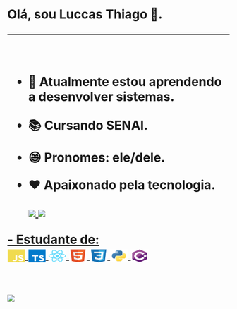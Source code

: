 <h1>Olá, sou Luccas Thiago 🏿. 
<hr> 
  <br> 
  
- 🌱 Atualmente estou aprendendo a desenvolver sistemas.
- 📚 Cursando SENAI.
- 😄 Pronomes: ele/dele.
- ❤ Apaixonado pela tecnologia.
  
   <div>
  <a href="https://github.com/LuccasThiago">
  <img height="180em" src="https://github-readme-stats.vercel.app/api?username=LuccasThiago&show_icons=true&theme=dark&include_all_commits=true&count_private=true"/>
  <img height="180em" src="https://github-readme-stats.vercel.app/api/top-langs/?username=LuccasThiago&layout=compact&langs_count=7&theme=dark"/>
</div>


</div>
-  Estudante de:
<br>
<div> 
    <img align="center" alt="Rafa-Js" height="30" width="40" src="https://raw.githubusercontent.com/devicons/devicon/master/icons/javascript/javascript-plain.svg">
  <img align="center" alt="Rafa-Ts" height="30" width="40" src="https://raw.githubusercontent.com/devicons/devicon/master/icons/typescript/typescript-plain.svg">
  <img align="center" alt="Rafa-React" height="30" width="40" src="https://raw.githubusercontent.com/devicons/devicon/master/icons/react/react-original.svg">
  <img align="center" alt="Rafa-HTML" height="30" width="40" src="https://raw.githubusercontent.com/devicons/devicon/master/icons/html5/html5-original.svg">
  <img align="center" alt="Rafa-CSS" height="30" width="40" src="https://raw.githubusercontent.com/devicons/devicon/master/icons/css3/css3-original.svg">
  <img align="center" alt="Rafa-Python" height="30" width="40" src="https://raw.githubusercontent.com/devicons/devicon/master/icons/python/python-original.svg">
  <img align="center" alt="Rafa-Csharp" height="30" width="40" src="https://raw.githubusercontent.com/devicons/devicon/master/icons/csharp/csharp-original.svg">
</div>
  <br>

  <a href="https://instagram.com/luccasthiag0" target="_blank"><img src="https://img.shields.io/badge/-Instagram-%23E4405F?style=for-the-badge&logo=instagram&logoColor=white" target="_blank"></a>
       
 	 
     
